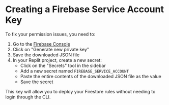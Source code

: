 
# Creating a Firebase Service Account Key

To fix your permission issues, you need to:

1. Go to the [Firebase Console](https://console.firebase.google.com/project/airoadmapgenerator-b3de9/settings/serviceaccounts/adminsdk)
2. Click on "Generate new private key"
3. Save the downloaded JSON file
4. In your Replit project, create a new secret:
   - Click on the "Secrets" tool in the sidebar
   - Add a new secret named `FIREBASE_SERVICE_ACCOUNT`
   - Paste the entire contents of the downloaded JSON file as the value
   - Save the secret

This key will allow you to deploy your Firestore rules without needing to login through the CLI.

